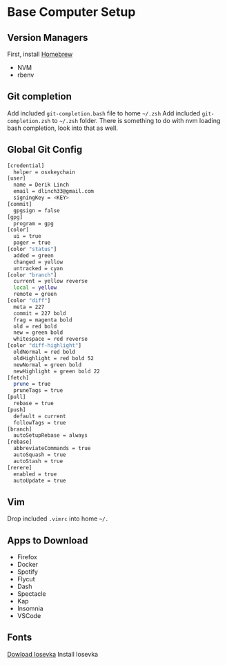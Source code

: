 # Base Computer Setup

## Version Managers

First, install [Homebrew](https://brew.sh/)

- NVM
- rbenv

## Git completion

Add included `git-completion.bash` file to home `~/.zsh`
Add included `git-completion.zsh` to `~/.zsh` folder.
There is something to do with nvm loading bash completion, look into that as well.

## Global Git Config

```bash
[credential]
  helper = osxkeychain
[user]
  name = Derik Linch
  email = dlinch33@gmail.com
  signingKey = <KEY>
[commit]
  gpgsign = false
[gpg]
  program = gpg
[color]
  ui = true
  pager = true
[color "status"]
  added = green
  changed = yellow
  untracked = cyan
[color "branch"]
  current = yellow reverse
  local = yellow
  remote = green
[color "diff"]
  meta = 227
  commit = 227 bold
  frag = magenta bold
  old = red bold
  new = green bold
  whitespace = red reverse
[color "diff-highlight"]
  oldNormal = red bold
  oldHighlight = red bold 52
  newNormal = green bold
  newHighlight = green bold 22
[fetch]
  prune = true
  pruneTags = true
[pull]
  rebase = true
[push]
  default = current
  followTags = true
[branch]
  autoSetupRebase = always
[rebase]
  abbreviateCommands = true
  autoSquash = true
  autoStash = true
[rerere]
  enabled = true
  autoUpdate = true
```

## Vim

Drop included `.vimrc` into home `~/.`

## Apps to Download

- Firefox
- Docker
- Spotify
- Flycut
- Dash
- Spectacle
- Kap
- Insomnia
- VSCode

## Fonts

[Dowload Iosevka](https://github.com/be5invis/iosevka)
Install Iosevka
